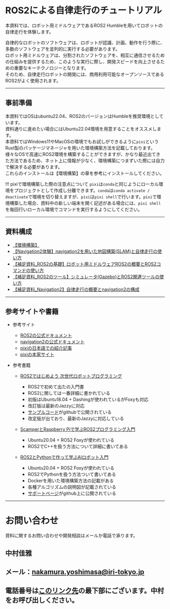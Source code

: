 # ROS2による自律走行のチュートリアル

本資料では、ロボット用ミドルウェアであるROS2 Humbleを用いてロボットの自律走行を体験します。   
  
自律的なロボットのソフトウェアは、ロボットが認識、計画、動作を行う際に、多数のソフトウェアを並列的に実行する必要があります。  
ロボット用ミドルウェアは、分割されたソフトウェアを、相互に通信させるための仕組みを提供するため、このような実行に際し、開発スピードを向上させるための重要なキーテクノロジーとなります。   
そのため、自律走行ロボットの開発には、商用利用可能なオープンソースであるROS2がよく使用されます。     

---

## 事前準備
本資料ではOSはubuntu22.04、ROS2のバージョンはHumbleを推奨環境としています。  
資料通りに進めたい場合にはUbuntu22.04環境を用意することをオススメします。  
本資料ではWindows11やMacOSの環境でもお試しができるように`pixi`というRust製のパッケージマネージャを用いた環境構築方法を記載しております。  
様々なOSで高速にROS2環境を構築することができますが、かなり最近出てきた方法であるため、ネット上に情報が少なく、環境構築につまずいた際には自力で解決する必要があります。  
これらのインストールは【環境構築】の章を参考にインストールしてください。

!!! pixiで環境構築した際の注意点について
    `pixi`は`conda`と同じようにローカル環境をプロジェクトとして作成し分離できます。`conda`は`conda activate / deactivate`で環境を切り替えますが、`pixi`は`pixi shell`で行います。`pixi`で環境構築した場合、資料中の新しい端末を開く記述がある場合には、`pixi shell`を毎回行いローカル環境でコマンドを実行するようにしてください。

---


## 資料構成

- [【環境構築】](chapter0/index.md)
- [【Navigation2体験】navigation2を用いた地図構築(SLAM)と自律走行の使い方](chapter3/index.md)
- [【補足資料_ROS2の基礎】ロボット用ミドルウェアROS2の概要とROS2コマンドの使い方](chapter1/index.md)
- [【補足資料_ROS2のツール】シミュレータ(Gazebo)とROS2関連ツールの使い方](chapter2/index.md)
- [【補足資料_Navigation2】自律走行の概要とnavigation2の構成](chapter5/index.md)

---

## 参考サイトや書籍
- 参考サイト
    - [ROS2の公式ドキュメント](https://docs.ros.org/en/humble/index.html)
    - [navigation2の公式ドキュメント](https://navigation.ros.org/)
    - [pixiの日本語での紹介記事](https://zenn.dev/yahooshiken/articles/getting-started-ros2-with-pixish)
    - [pixiの本家サイト](https://pixi.sh/dev/)

- 参考書籍
    - [ROS2ではじめよう 次世代ロボットプログラミング](https://www.youtalk.jp/get-started-ros2/)
        - ROS2で初めて出たの入門書
        - ROS2に関しては一番詳細に書かれている
        - 初版はUbuntu18.04 + Dashingが使われているがFoxyも対応
        - 改訂版は最新のJazzyに対応
        - [サンプルコード](https://github.com/youtalk/get-started-ros2)がgithubで公開されている
        - 改定版が出ており、最新のJazzyに対応している

    - [ScamperとRaspberry Piで学ぶROS2プログラミング入門](https://www.ohmsha.co.jp/book/9784274226809/)
        - Ubuntu20.04 + ROS2 Foxyが使われている
        - ROS2でC++を扱う方法について詳細に書いてある
    - [ROS2とPythonで作って学ぶAIロボット入門](https://bookclub.kodansha.co.jp/product?item=0000368702)
        - Ubuntu20.04 + ROS2 Foxyが使われている
        - ROS2でPythonを扱う方法ついて書いてある
        - Dockerを用いた環境構築方法の記載がある
        - 各種アルゴリズムの説明図が記載されている
        - [サポートページ](https://github.com/AI-Robot-Book)がgithub上に公開されている

---

# お問い合わせ
資料に関するお問い合わせや開発相談はメールか電話で承ります。

## 中村佳雅
## メール：nakamura.yoshimasa@iri-tokyo.jp
## 電話番号は[このリンク先](https://www.iri-tokyo.jp/about/organization/headquarters-dx/robot/)の最下部にございます。中村をお呼び出しください。




